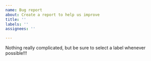 ```yaml
---
name: Bug report
about: Create a report to help us improve
title: ''
labels: ''
assignees: ''

---
```


Nothing really complicated, but be sure to select a label whenever possible!!!
